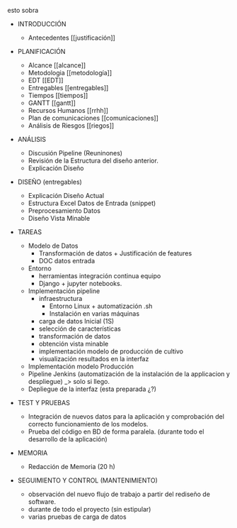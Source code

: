 esto sobra

- INTRODUCCIÓN

	- Antecedentes [[justificación]]

- PLANIFICACIÓN

	- Alcance [[alcance]]
	- Metodologia [[metodología]]
	- EDT [[EDT]]
	- Entregables [[entregables]]
	- Tiempos [[tiempos]]
	- GANTT [[gantt]]
	- Recursos Humanos [[rrhh]]
	- Plan de comunicaciones [[comunicaciones]]
	- Análisis de Riesgos [[riegos]]

- ANÁLISIS

	- Discusión Pipeline (Reuninones)
	- Revisión de la Estructura del diseño anterior.
	- Explicación Diseño

- DISEÑO (entregables)

	- Explicación Diseño Actual
	- Estructura Excel Datos de Entrada (snippet)
	- Preprocesamiento Datos 
	- Diseño Vista Minable

- TAREAS

	- Modelo de Datos
		- Transformación de datos + Justificación de features
		- DOC datos entrada
	- Entorno
		- herramientas integración continua equipo
		- Django + jupyter notebooks.
	- Implementación pipeline
		- infraestructura
			- Entorno Linux + automatización .sh
			- Instalación en varias máquinas
		- carga de datos Inicial (1S)
		- selección de características
		- transformación de datos
		- obtención vista minable
		- implementación modelo de producción de cultivo
		- visualización resultados en la interfaz
	- Implementación modelo Producción
	- Pipeline Jenkins (automatización de la instalación de la applicacion y despliegue) _> solo si llego.
	- Depliegue de la interfaz (esta preparada ¿?)

- TEST Y PRUEBAS

	- Integración de nuevos datos para la aplicación y comprobación del correcto funcionamiento de los modelos.
	- Prueba del código en BD de forma paralela. (durante todo el desarrollo de la aplicación)

- MEMORIA

	- Redacción de Memoria (20 h)

- SEGUIMIENTO Y CONTROL (MANTENIMIENTO)

	- observación del nuevo flujo de trabajo a partir del rediseño de software.
	- durante de todo el proyecto (sin estipular)
	- varias pruebas de carga de datos